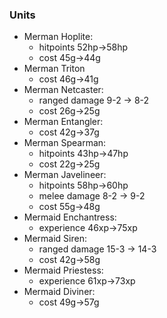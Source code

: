 ### Units
   * Merman Hoplite:
     * hitpoints 52hp->58hp
     * cost 45g->44g
   * Merman Triton
     * cost 46g->41g
   * Merman Netcaster:
     * ranged damage 9-2 -> 8-2
     * cost 26g->25g
   * Merman Entangler:
     * cost 42g->37g
   * Merman Spearman:
     * hitpoints 43hp->47hp
     * cost 22g->25g
   * Merman Javelineer:
     * hitpoints 58hp->60hp
     * melee damage 8-2 -> 9-2
     * cost 55g->48g
   * Mermaid Enchantress:
     * experience 46xp->75xp
   * Mermaid Siren:
     * ranged damage 15-3 -> 14-3
     * cost 42g->58g
   * Mermaid Priestess:
     * experience 61xp->73xp
   * Mermaid Diviner:
     * cost 49g->57g
     
